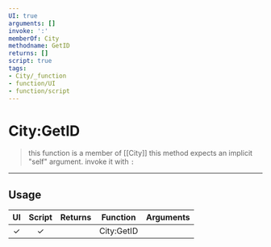 ```yaml
---
UI: true
arguments: []
invoke: ':'
memberOf: City
methodname: GetID
returns: []
script: true
tags:
- City/_function
- function/UI
- function/script
---
```

# City:GetID
> this function is a member of [[City]]
> this method expects an implicit "self" argument. invoke it with `:`
-----
## Usage
|  UI | Script | Returns | Function | Arguments |
|:---:|:------:|-------:|:--------:|:---------|
|✓|✓||City:GetID||
